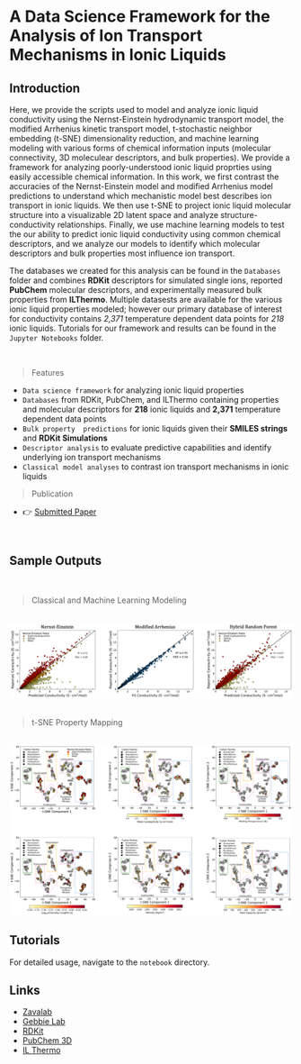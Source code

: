 # A Data Science Framework for the Analysis of Ion Transport Mechanisms in Ionic Liquids

## Introduction

Here, we provide the scripts used to model and analyze ionic liquid conductivity using the Nernst-Einstein hydrodynamic transport model, the modified Arrhenius kinetic transport model, t-stochastic neighbor embedding (t-SNE) dimensionality reduction, and machine learning modeling with various forms of chemical information inputs (molecular connectivity, 3D moleculear descriptors, and bulk properties). We provide a framework for analyzing poorly-understood ionic liquid proprties using easily accessible chemical information. In this work, we first contrast the accuracies of the Nernst-Einstein model and modified Arrhenius model predictions to understand which mechanistic model best describes ion transport in ionic liquids. We then use t-SNE to project ionic liquid molecular structure into a visualizable 2D latent space and analyze structure-conductivity relationships. Finally, we use machine learning models to test the our ability to predict ionic liquid conductivity using common chemical descriptors, and we analyze our models to identify which molecular descriptors and bulk properties most influence ion transport.

The databases we created for this analysis can be found in the `Databases` folder and combines **RDKit** descriptors for simulated single ions, reported **PubChem** molecular descriptors, and experimentally measured bulk properties from **ILThermo**. Multiple datasests are available for the various ionic liquid properties modeled; however our primary database of interest for conductivity contains *2,371* temperature dependent data points for *218* ionic liquids. Tutorials for our framework and results can be found in the `Jupyter Notebooks` folder.

<br />

> Features

- `Data science framework` for analyzing ionic liquid properties
- `Databases` from RDKit, PubChem, and ILThermo containing properties and molecular descriptors for **218** ionic liquids and **2,371** temperature dependent data points
- `Bulk property  predictions` for ionic liquids given their **SMILES strings** and **RDKit Simulations**
- `Descriptor analysis` to evaluate predictive capabilities and identify underlying ion transport mechanisms
- `Classical model analyses` to contrast ion transport mechanisms in ionic liquids

> Publication

- 👉 [Submitted Paper](Link)

<br />

## Sample Outputs

<br />

> Classical and Machine Learning Modeling

<br />
<img src="./Figures/Readme_Model Fits.png" /> 
<br />
<br />

> t-SNE Property Mapping
<br />

<img src="./Figures/Readme_Six t-SNE Properties White.png" />

<br />

## Tutorials

For detailed usage, navigate to the `notebook` directory.


## Links

- [Zavalab](https://zavalab.engr.wisc.edu/)
- [Gebbie Lab](https://interfaces.che.wisc.edu/)
- [RDKit](https://github.com/rdkit/rdkit)
- [PubChem 3D](https://pubchem.ncbi.nlm.nih.gov/docs/pubchem3d)
- [IL Thermo](https://ilthermo.boulder.nist.gov/)

<br />